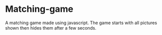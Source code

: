 # Matching-game
A matching game made using javascript. The game starts with all pictures shown then hides them
after a few seconds. 

